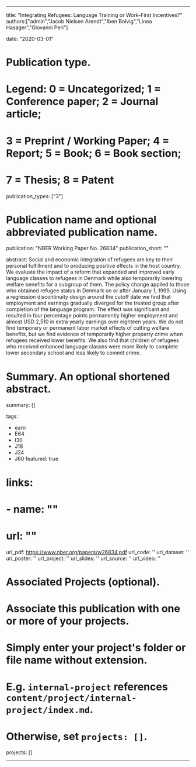 
---
title: "Integrating Refugees: Language Training or Work-First Incentives?"
authors:["admin","Jacob Nielsen Arendt","Iben Bolvig","Linea Hasager","Giovanni Peri"]

date: "2020-03-01"

# Publication type.
# Legend: 0 = Uncategorized; 1 = Conference paper; 2 = Journal article;
# 3 = Preprint / Working Paper; 4 = Report; 5 = Book; 6 = Book section;
# 7 = Thesis; 8 = Patent
publication_types: ["3"]

# Publication name and optional abbreviated publication name.
publication: "NBER Working Paper No. 26834"
publication_short: ""

abstract: Social and economic integration of refugees are key to their personal fulfillment and to producing positive effects in the host country. We evaluate the impact of a reform that expanded and improved early language classes to refugees in Denmark while also temporarily lowering welfare benefits for a subgroup of them. The policy change applied to those who obtained refugee status in Denmark on or after January 1, 1999. Using a regression discontinuity design around the cutoff date we find that employment and earnings gradually diverged for the treated group after completion of the language program. The effect was significant and resulted in four percentage points permanently higher employment and almost USD 2,510 in extra yearly earnings over eighteen years. We do not find temporary or permanent labor market effects of cutting welfare benefits, but we find evidence of temporarily higher property crime when refugees received lower benefits. We also find that children of refugees who received enhanced language classes were more likely to complete lower secondary school and less likely to commit crime. 

# Summary. An optional shortened abstract.
summary: []

tags:
- earn
- E64
- I30
- J18
- J24
- J60
featured: true

# links:
# - name: ""
#   url: ""
url_pdf: https://www.nber.org/papers/w26834.pdf
url_code: ''
url_dataset: ''
url_poster: ''
url_project: ''
url_slides: ''
url_source: ''
url_video: ''

# Associated Projects (optional).
#   Associate this publication with one or more of your projects.
#   Simply enter your project's folder or file name without extension.
#   E.g. `internal-project` references `content/project/internal-project/index.md`.
#   Otherwise, set `projects: []`.
projects: []

---
